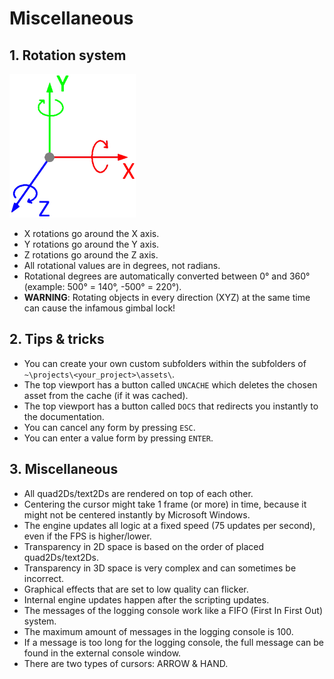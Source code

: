 # Miscellaneous

## 1. Rotation system

<img src="../image/rotation_system.png" width="40%"/>

- X rotations go around the X axis.
- Y rotations go around the Y axis.
- Z rotations go around the Z axis.
- All rotational values are in degrees, not radians.
- Rotational degrees are automatically converted between 0&deg; and 360&deg; (example: 500&deg; = 140&deg;, -500&deg; = 220&deg;).
- **WARNING**: Rotating objects in every direction (XYZ) at the same time can cause the infamous gimbal lock!

## 2. Tips & tricks

- You can create your own custom subfolders within the subfolders of `~\projects\<your_project>\assets\`.
- The top viewport has a button called `UNCACHE` which deletes the chosen asset from the cache (if it was cached).
- The top viewport has a button called `DOCS` that redirects you instantly to the documentation.
- You can cancel any form by pressing `ESC`.
- You can enter a value form by pressing `ENTER`.

## 3. Miscellaneous

- All quad2Ds/text2Ds are rendered on top of each other.
- Centering the cursor might take 1 frame (or more) in time, because it might not be centered instantly by Microsoft Windows.
- The engine updates all logic at a fixed speed (75 updates per second), even if the FPS is higher/lower.
- Transparency in 2D space is based on the order of placed quad2Ds/text2Ds.
- Transparency in 3D space is very complex and can sometimes be incorrect.
- Graphical effects that are set to low quality can flicker.
- Internal engine updates happen after the scripting updates.
- The messages of the logging console work like a FIFO (First In First Out) system.
- The maximum amount of messages in the logging console is 100.
- If a message is too long for the logging console, the full message can be found in the external console window.
- There are two types of cursors: ARROW & HAND.
